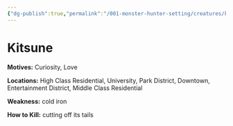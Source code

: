 ```yaml
---
{"dg-publish":true,"permalink":"/001-monster-hunter-setting/creatures/kitsune/"}
---
```


# Kitsune

**Motives:** Curiosity, Love

**Locations:** High Class Residential, University, Park District, Downtown, Entertainment District, Middle Class Residential

**Weakness:** cold iron

**How to Kill:** cutting off its tails
